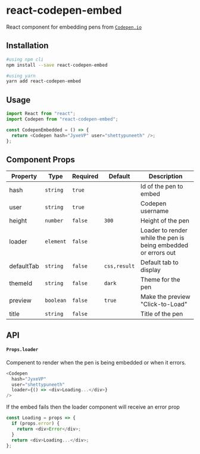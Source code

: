 # react-codepen-embed

React component for embedding pens from [`Codepen.io`](https://codepen.io)

## Installation

```bash
#using npm cli
npm install --save react-codepen-embed

#using yarn
yarn add react-codepen-embed
```

## Usage

```javascript
import React from "react";
import Codepen from "react-codepen-embed";

const CodepenEmbedded = () => {
  return <Codepen hash="JyxeVP" user="shettypuneeth" />;
};
```

## Component Props

| Property   | Type      | Required | Default      | Description                                                    |
| ---------- | --------- | -------- | ------------ | -------------------------------------------------------------- |
| hash       | `string`  | `true`   |              | Id of the pen to embed                                         |
| user       | `string`  | `true`   |              | Codepen username                                               |
| height     | `number`  | `false`  | `300`        | Height of the pen                                              |
| loader     | `element` | `false`  |              | Loader to render while the pen is being embedded or errors out |
| defaultTab | `string`  | `false`  | `css,result` | Default tab to display                                         |
| themeId    | `string`  | `false`  | `dark`       | Theme for the pen                                              |
| preview    | `boolean` | `false`  | `true`       | Make the preview "Click-to-Load"                               |
| title      | `string`  | `false`  |              | Title of the pen                                               |

## API

#### `Props.loader`

Compenent to render when the pen is being embedded or when it errors.

```js
<Codepen
  hash="JyxeVP"
  user="shettypuneeth"
  loader={() => <div>Loading...</div>}
/>
```

If the embed fails then the loader component will receive an error prop

```js
const Loading = props => {
  if (props.error) {
    return <div>Error</div>;
  }
  return <div>Loading...</div>;
};
```
